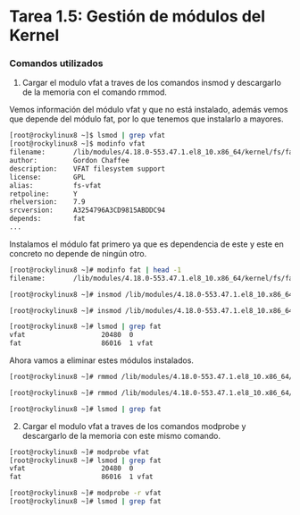 # **Tarea 1.5: Gestión de módulos del Kernel**

### **Comandos utilizados**

1. Cargar el modulo vfat a traves de los comandos insmod y descargarlo de la memoria con el comando rmmod.

Vemos información del módulo vfat y que no está instalado, además vemos que depende del módulo fat, por lo que tenemos que instalarlo a mayores.
```bash
[root@rockylinux8 ~]$ lsmod | grep vfat
[root@rockylinux8 ~]$ modinfo vfat
filename:       /lib/modules/4.18.0-553.47.1.el8_10.x86_64/kernel/fs/fat/vfat.ko.xz
author:         Gordon Chaffee
description:    VFAT filesystem support
license:        GPL
alias:          fs-vfat
retpoline:      Y
rhelversion:    7.9
srcversion:     A3254796A3CD9815ABDDC94
depends:        fat
...
```

Instalamos el módulo fat primero ya que es dependencia de este y este en concreto no depende de ningún otro.

```bash
[root@rockylinux8 ~]# modinfo fat | head -1
filename:       /lib/modules/4.18.0-553.47.1.el8_10.x86_64/kernel/fs/fat/fat.ko.xz

[root@rockylinux8 ~]# insmod /lib/modules/4.18.0-553.47.1.el8_10.x86_64/kernel/fs/fat/fat.ko.xz

[root@rockylinux8 ~]# insmod /lib/modules/4.18.0-553.47.1.el8_10.x86_64/kernel/fs/fat/vfat.ko.xz

[root@rockylinux8 ~]# lsmod | grep fat
vfat                   20480  0
fat                    86016  1 vfat
```

Ahora vamos a eliminar estes módulos instalados.
```bash
[root@rockylinux8 ~]# rmmod /lib/modules/4.18.0-553.47.1.el8_10.x86_64/kernel/fs/fat/vfat.ko.xz

[root@rockylinux8 ~]# rmmod /lib/modules/4.18.0-553.47.1.el8_10.x86_64/kernel/fs/fat/fat.ko.xz

[root@rockylinux8 ~]# lsmod | grep fat
```

2. Cargar el modulo vfat a traves de los comandos modprobe y descargarlo de la memoria con este mismo comando.
```bash
[root@rockylinux8 ~]# modprobe vfat
[root@rockylinux8 ~]# lsmod | grep fat
vfat                   20480  0
fat                    86016  1 vfat
```

```bash
[root@rockylinux8 ~]# modprobe -r vfat
[root@rockylinux8 ~]# lsmod | grep fat
```